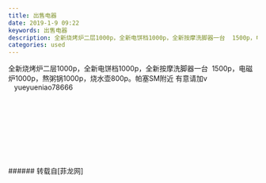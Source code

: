 ```yaml
---
title: 出售电器
date: 2019-1-9 09:22
keywords: 出售电器
description: 全新烧烤炉二层1000p，全新电饼档1000p，全新按摩洗脚器一台  1500p，电磁炉1000p，熬粥锅1000p，烧水壶800p。帕塞SM附近 有意请加v     yueyueniao78666
categories: used
---
```

<td class="t_f" id="postmessage_2646014">

全新烧烤炉二层1000p，全新电饼档1000p，全新按摩洗脚器一台  1500p，电磁炉1000p，熬粥锅1000p，烧水壶800p。帕塞SM附近 有意请加v     yueyueniao78666<br/>
<img alt="" border="0" class="zoom" data-cf-modified-4bf62da31069b5172fda8b32-="" file="http://www.flw.ph/data/appbyme/upload/image/201901/09/c6zJgmrTLJBW.jpg" id="aimg_SUJ9g" lazyloadthumb="1" onclick="" onmouseover="" src="http://www.flw.ph/data/appbyme/upload/image/201901/09/c6zJgmrTLJBW.jpg"/><br/>
<br/>
<img alt="" border="0" class="zoom" data-cf-modified-4bf62da31069b5172fda8b32-="" file="http://www.flw.ph/data/appbyme/upload/image/201901/09/PERXjXueaCM8.jpg" id="aimg_K0M3m" lazyloadthumb="1" onclick="" onmouseover="" src="http://www.flw.ph/data/appbyme/upload/image/201901/09/PERXjXueaCM8.jpg"/><br/>
<br/>
<img alt="" border="0" class="zoom" data-cf-modified-4bf62da31069b5172fda8b32-="" file="http://www.flw.ph/data/appbyme/upload/image/201901/09/lOV7r2DBG8jp.jpg" id="aimg_f88Ez" lazyloadthumb="1" onclick="" onmouseover="" src="http://www.flw.ph/data/appbyme/upload/image/201901/09/lOV7r2DBG8jp.jpg"/><br/>
<br/>
<img alt="" border="0" class="zoom" data-cf-modified-4bf62da31069b5172fda8b32-="" file="http://www.flw.ph/data/appbyme/upload/image/201901/09/2RGkP7kbgFHF.jpg" id="aimg_XEkUz" lazyloadthumb="1" onclick="" onmouseover="" src="http://www.flw.ph/data/appbyme/upload/image/201901/09/2RGkP7kbgFHF.jpg"/><br/>
<br/>
<img alt="" border="0" class="zoom" data-cf-modified-4bf62da31069b5172fda8b32-="" file="http://www.flw.ph/data/appbyme/upload/image/201901/09/2z1CTG6JBA9o.jpg" id="aimg_wPtho" lazyloadthumb="1" onclick="" onmouseover="" src="http://www.flw.ph/data/appbyme/upload/image/201901/09/2z1CTG6JBA9o.jpg"/><br/>
<br/>
<img alt="" border="0" class="zoom" data-cf-modified-4bf62da31069b5172fda8b32-="" file="http://www.flw.ph/data/appbyme/upload/image/201901/09/fGkWPJmv3RPU.jpg" id="aimg_m8X80" lazyloadthumb="1" onclick="" onmouseover="" src="http://www.flw.ph/data/appbyme/upload/image/201901/09/fGkWPJmv3RPU.jpg"/><br/>
<br/>
<img alt="" border="0" class="zoom" data-cf-modified-4bf62da31069b5172fda8b32-="" file="http://www.flw.ph/data/appbyme/upload/image/201901/09/sDZAAuo2hYHs.jpg" id="aimg_o433M" lazyloadthumb="1" onclick="" onmouseover="" src="http://www.flw.ph/data/appbyme/upload/image/201901/09/sDZAAuo2hYHs.jpg"/><br/>
<br/>
<img alt="" border="0" class="zoom" data-cf-modified-4bf62da31069b5172fda8b32-="" file="http://www.flw.ph/data/appbyme/upload/image/201901/09/FdH7SwClOhgh.jpg" id="aimg_B294z" lazyloadthumb="1" onclick="" onmouseover="" src="http://www.flw.ph/data/appbyme/upload/image/201901/09/FdH7SwClOhgh.jpg"/><br/>
<br/>
</td>
###### 转载自[菲龙网]